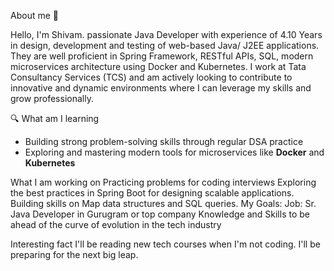 About me 👋

Hello, I'm Shivam. passionate Java Developer with experience of 4.10 Years in design, development and testing of web-based Java/ J2EE applications. They are well proficient in Spring Framework, RESTful APIs, SQL, modern microservices architecture using Docker and Kubernetes.
I work at Tata Consultancy Services (TCS) and am actively looking to contribute to innovative and dynamic environments where I can leverage my skills and grow professionally.


🔍 What am I learning
- Building strong problem-solving skills through regular DSA practice  
- Exploring and mastering modern tools for microservices like **Docker** and **Kubernetes**  


What I am working on 
Practicing problems for coding interviews
Exploring the best practices in Spring Boot for designing scalable applications.
Building skills on Map data structures and SQL queries.
My Goals:
Job: Sr. Java Developer in Gurugram or top company
Knowledge and Skills to be ahead of the curve of evolution in the tech industry

Interesting fact
I'll be reading new tech courses when I'm not coding. I'll be preparing for the next big leap.
